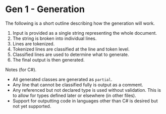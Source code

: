 # Gen 1 - Generation

The following is a short outline describing how the generation will work.

1. Input is provided as a single string representing the whole document.
1. The string is broken into individual lines.
1. Lines are tokenized.
1. Tokenized lines are classified at the line and token level.
1. Classified lines are used to determine what to generate.
1. The final output is then generated.

Notes (for C#).

- All generated classes are generated as `partial`.
- Any line that cannot be classified fully is output as a comment.
- Any referenced but not declared type is used without validation. This is to allow for types defined later or elsewhere (in other files).
- Support for outputting code in languages other than C# is desired but not yet supported.
